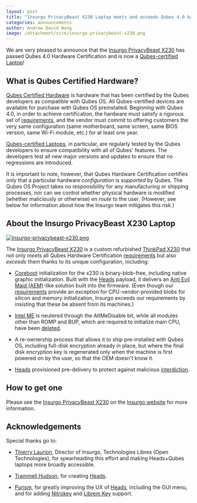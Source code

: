 ```yaml
---
layout: post
title: "Insurgo PrivacyBeast X230 Laptop meets and exceeds Qubes 4.0 hardware certification"
categories: announcements
author: Andrew David Wong
image: /attachment/site/insurgo-privacybeast-x230.png
---
```


We are very pleased to announce that the [Insurgo PrivacyBeast X230] has
passed Qubes 4.0 Hardware Certification and is now a [Qubes-certified
Laptop][laptop]!

## What is Qubes Certified Hardware?

[Qubes Certified Hardware] is hardware that has been certified by the
Qubes developers as compatible with Qubes OS. All Qubes-certified
devices are available for purchase with Qubes OS preinstalled. Beginning
with Qubes 4.0, in order to achieve certification, the hardware must
satisfy a rigorous set of [requirements], and the vendor must commit to
offering customers the very same configuration (same motherboard, same
screen, same BIOS version, same Wi-Fi module, etc.) for at least one
year.

[Qubes-certified Laptops][laptop], in particular, are regularly tested
by the Qubes developers to ensure compatibility with all of Qubes'
features. The developers test all new major versions and updates to
ensure that no regressions are introduced.

It is important to note, however, that Qubes Hardware Certification
certifies only that a particular hardware *configuration* is *supported*
by Qubes. The Qubes OS Project takes no responsibility for any
manufacturing or shipping processes, nor can we control whether physical
hardware is modified (whether maliciously or otherwise) *en route* to
the user. (However, see below for information about how the Insurgo
team mitigates this risk.)

## About the Insurgo PrivacyBeast X230 Laptop

[![insurgo-privacybeast-x230.png](/attachment/site/insurgo-privacybeast-x230.png)](/attachment/site/insurgo-privacybeast-x230.png)

The [Insurgo PrivacyBeast X230] is a custom refurbished [ThinkPad X230]
that not only *meets* all Qubes Hardware Certification [requirements]
but also *exceeds* them thanks to its unique configuration, including:

  - [Coreboot] initialization for the x230 is binary-blob-free, including
    native graphic initialization. Built with the
    [Heads] payload, it delivers an [Anti Evil Maid (AEM)]-like solution
    built into the firmware. (Even though our [requirements] provide an
    exception for CPU-vendor-provided blobs for silicon and memory
    initialization, Insurgo exceeds our requirements by insisting that
    these be absent from its machines.)

  - [Intel ME] is neutered through the AltMeDisable bit, while all
    modules other than ROMP and BUP, which are required to initialize
    main CPU, have been [deleted][intel-me-deleted].

  - A re-ownership process that allows it to ship pre-installed with
    Qubes OS, including full-disk encryption already in place, but
    where the final disk encryption key is regenerated only when the
    machine is first powered on by the user, so that the OEM doesn't
    know it.

  - [Heads] provisioned pre-delivery to protect against malicious
    [interdiction].

## How to get one

Please see the [Insurgo PrivacyBeast X230] on the [Insurgo website]
for more information.

## Acknowledgements

Special thanks go to:

  - [Thierry Laurion], Director of Insurgo, Technologies Libres (Open
    Technologies), for spearheading this effort and making Heads+Qubes
    laptops more broadly accessible.

  - [Trammell Hudson], for creating [Heads].

  - [Purism], for greatly improving the UX of [Heads], including the GUI
    menu, and for adding [Nitrokey] and [Librem Key] support.


[Insurgo PrivacyBeast X230]: https://insurgo.ca/produit/qubesos-certified-privacybeast_x230-reasonably-secured-laptop/
[laptop]: https://doc.qubes-os.org/en/latest/user/hardware/certified-hardware/certified-hardware.html#qubes-certified-computers
[Qubes Certified Hardware]: /doc/certified-hardware/
[requirements]: https://doc.qubes-os.org/en/latest/user/hardware/certified-hardware/certified-hardware.html#hardware-certification-requirements
[ThinkPad X230]: https://www.thinkwiki.org/wiki/Category:X230
[Coreboot]: https://www.coreboot.org/
[Heads]: https://github.com/osresearch/heads/
[Anti Evil Maid (AEM)]: /doc/anti-evil-maid/
[Intel ME]: https://libreboot.org/faq.html#intelme
[intel-me-deleted]: https://github.com/osresearch/heads-wiki/blob/master/Clean-the-ME-firmware.md#how-to-disabledeactive-most-of-it
[interdiction]: https://en.wikipedia.org/wiki/Interdiction
[Insurgo website]: https://insurgo.ca
[Thierry Laurion]: https://www.linkedin.com/in/thierry-laurion-40b4128/
[Trammell Hudson]: https://trmm.net/About
[Purism]: https://puri.sm/
[Nitrokey]: https://www.nitrokey.com/
[Librem Key]: https://puri.sm/posts/introducing-the-librem-key/


